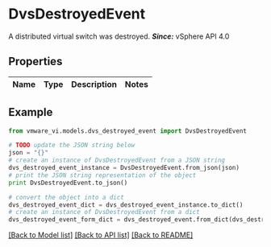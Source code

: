 # DvsDestroyedEvent

A distributed virtual switch was destroyed.  ***Since:*** vSphere API 4.0 

## Properties
Name | Type | Description | Notes
------------ | ------------- | ------------- | -------------

## Example

```python
from vmware_vi.models.dvs_destroyed_event import DvsDestroyedEvent

# TODO update the JSON string below
json = "{}"
# create an instance of DvsDestroyedEvent from a JSON string
dvs_destroyed_event_instance = DvsDestroyedEvent.from_json(json)
# print the JSON string representation of the object
print DvsDestroyedEvent.to_json()

# convert the object into a dict
dvs_destroyed_event_dict = dvs_destroyed_event_instance.to_dict()
# create an instance of DvsDestroyedEvent from a dict
dvs_destroyed_event_form_dict = dvs_destroyed_event.from_dict(dvs_destroyed_event_dict)
```
[[Back to Model list]](../README.md#documentation-for-models) [[Back to API list]](../README.md#documentation-for-api-endpoints) [[Back to README]](../README.md)


